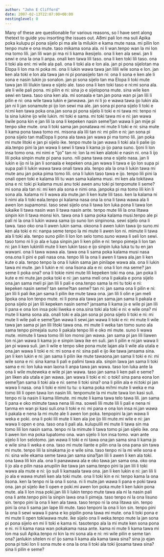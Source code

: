 ```yaml
---
author: "John E Clifford"
date: 2007-02-13T22:07:00+00:00
nestinglevel: 0
---
```

Many of these are questionable for various reasons, so I have sent along thetext to guide you insorting the issues out. A8mi pali lon ma suli Apika poka kulupu pi pona sijelo pi ma ale la milukin e kama mute nasa. mi pilin lon tenpo mute e ona mute. taso mikama sona ala. ni li wan.tenpo wan la mi lon ma tomo lili. jan lili wan pi ma ni li kama ikesijelo. ona li ken ala sewi. jan li sewi e ona la ona li anpa. onali ken tawa lili taso. ona li ken toki lili taso. ona li toki ala eni: mi wile ala pali. ona li toki ala e lon ala. jan pi pona sijelotan ma Elopa li lon ma ni poka mi. ona li lukin wawa tawa jan lilili wile sona e lon. jan ken ala toki e lon ala tawa jan ni pi ponasijelo tan ni: ona li sona e ken ale li sona e nasin lukin jo sonalon. jan pi sona sijelo tan ma Elopa li toki mute tawa jan lili lilukin tawa e sijelo ale. taso ona li ken toki taso e ni:mi sona ala. ale li wile pali pona. mi pilin e ni: sina jo e sijelopona mute. sina wile ken sewi en tawa. taso sina ken ala. mi sonaala e tan.jan pona wan pi jan lili li pilin e ni: ona wile tawa lukin e janwawa. jan ni li jo e wawa tawa ijo lukin ala. jan ni li jan sonamute pi ijo lon sewi ma ale. jan sona pi pona sijelo li toki e ni:mi ken tawa poka ona.jan sona pi pona sijelo li toki e ni tawa mi: tenpo ni la sina lukine ijo wile lukin. mi toki e sama. mi toki tawa mi e ni: jan wawa liwile pona kin e jan lili la ona li kepeken nasin seme?jan wawa li jan mije pi tenpo sike mute. ona li toki sama jan ponatawa mi mute li toki e ni: sina mute li kama pona tawa tomo mi. misona ala lili tan ni: mi pilin e ni: jan sona pi pona sijelo tan maElopa li pona ala tawa jan wawa pi ma tomo lili. jan poka mi mute litoki e jan pi sijelo ike. tenpo mute la jan wawa li toki ala li palie ijo ala.tenpo pini la jan wawa li sewi li tawa li kama jo ijo pana suno. Ijoni li lon insa tomo ona. mi nimi e "ijo" tan ni: lon la mi ken alatoki e nasin ni. ona li ijo lili poka sinpin mute pi pana suno. nili pana tawa ona e sijelo nasa. jan li lukin e ijo ni la jan li sonaala e kepeken ona.jan wawa li tawa e ijo lon supa pi supa pali li lukin wawa tawa onali tawa ala. tenpo ala la ona li lukin tawa mi mute anu jan poka pima tomo lili. ona li lukin taso tawa e ijo. tenpo lili pini la onali open toki e kalama lili tu wan sama kalama musi. mi ken ala tokitawa sina e ni: toki pi kalama musi anu toki awen anu toki pi tenpomute li seme? mi sona ala tan ni: mi ken ala sona e nimi ona. janpoka pi ma tomo lili kin li sona ala. kalama ni li wawa ala mute.jan li ken kute lili taso. ken la kalama ni li nimi ala li toki eala.tenpo pi kalama nasa ona la ona li tawa wawa ala li awen lon supamonsi. taso sewi sijelo ona li tawa lon luka pona li tawa lon lukaike li tawa nasin wan li tawa nasin ante. tenpo mute lili la ona litawa sinpin kin li tawa monsi kin. tawa ona li sama poka kalama musi.tenpo ale pi pali ni la ona li lukin wawa sama ijo suno lon sinpinona. sewi sijelo ona li tawa. taso oko ona li awen lukin sama. okoona li awen lukin tawa ijo suno.mi ken ala toki e ni: nanpa seme tenpo la mi mute li awen lon ni. mimute li tawa ala li toki ala. tenpo suno pilin li lon lon selo tomo.suno wawa li seli lon sewi. taso tomo ni li jo ala e lupa sinpin.jan li ken pilin e ni: tenpo pimeja li lon tan ni: jan li ken lukinlili mute li ken lukin taso e ijo sinpin luka luka tu tu en jan wawani. ona li tawa wawa ala. tawa ona li sama poka kalama musi nasa ona.ona li pini e pali nasa ona. tenpo lili la ona li awen li tawa ala.jan li ken kute o ala. tenpo tenpo la ona li lukin sama jan pinilape wawa ala. ona li lukin tawa mi mute. jan li lukin e ni: ona lisona ala e ni: ona li lon ma seme? jan seme li poka ona? ona li tokie nimi mute lili kepeken toki ma ona. jan poka li kute e mi mute.jan poka toki e ni: jan sama meli ona li pakala e pona sijelo ona.jan sama meli pi jan lili li pali e ona.tenpo sama la mi tu toki e ni: kepeken nasin seme? tan seme?tan seme? tan ni: jan sama ona li pilin e ni: jan lili li pali ike.jan sama li pilin ike mute tawa ona. jan lili li olin e jan meli lipoka ona lon tenpo mute. ni li pona ala tawa jan sama.jan sama li pakala e pona sijelo pi jan lili kepeken nasin seme? jansama li kama jo e wile pi jan lili li pana e ona lon insa poki liweka e ona.sina toki ala toki e ni: e wile ona? mi mute li kama sona ala. onali toki e ala.jan sona pi pona sijelo li toki e ni: mi mute li wile pali e seme?jan wawa li sewi.jan wawa li toki e ni: mi mute li wile tawa jan sama pi jan lili litoki tawa ona. mi mute li weka tan tomo suno ala sama tenpo pimejala suno li pakala tenpo lili e oko mi mute. suno li wawa mute. mimute li tawa tomo lili lon monsi jan wawa. jan sama pi jan lili liawen lon ni.jan wawa li kama jo e sinpin lawa ike en suli. jan li pilin e ni:jan wawa li jan pi wawa suli. jan li wile e tenpo sike pona mute lajan ala li wile ala utala e ona.jan wawa li toki e ni: mi sona e ni: sina pali e ijo ike tawa jansama sina. jan li ken lukin e ni: jan sama li pilin ike mute tawaona.jan sama li toki e ni: mi wile sona e ni: sina kama li pali e palimi tawa ala. sinpin lawa jan sama li toki sama e ni: lon luka wan laona li anpa tawa jan wawa. taso lon luka ante la ona li wile muteweka e wile pi jan wawa. taso jan sama li ken pali e seme? jan liken ala utala e jan wawa. jan wawa li toki e ni: o toki! sina pana eona lon seme?jan sama li toki ala e ni: seme li toki sina? ona li pilin ala e ni:toki pi jan wawa li nasa. ona li toki e nimi tu tu: o kama poka mi!mi mute li weka e ma tomo lili li open tawa lon nasin lili. tenpomute la mi mute tawa lon kasi suli. tenpo ni la nasin li kama lilimute. mi mute li kama tawa telo tawa lili. jan sama li pana e oko mimute tawa nena lili ma. soweli lili mute lili li pali e nena ni tanma en wan pi kasi suli.ona li toki e ni: mi pana e ona lon insa ni.jan wawa li pakala e nena la mi mute ale li awen lon poka. tenpopini la jan wawa li weka e poki. ona li poki lili mute li ken ala joe ijo lili mute.mi wile e ni: jan wawa li open e ona. taso ona li pali ala. kulupulili mi mute li tawa sin ma tomo lili lon nasin sama. tenpo ni la mimute li tawa tomo pi jan sijelo ike. ona li awen lon ma poka lupatomo ona. wan sijelo li lon insa tomo. wan ante sijelo li lon selotomo. jan wawa li toki e ni tawa ona:jan sama sina li kama jo e wile sina li weka e ona. taso mi mute liante e pilin ona la ona pana sin tawa mi mute. tenpo lili la sinakama jo e wile sina. taso tenpo ni la mi wile sona e ni: sina wile ekama seme tawa jan sama sina?jan lili li awen li ken ala toki. ona tawa lili kin ala. ona li panawawa ala e oko tawa jan sama ona. oko ona li jo ala e pilin nasa anupilin ike tawa jan sama.tenpo pini la jan lili li toki wawa ala mute e ni: ijo suli li kamaala tawa ona. jan li ken lukin e ni: jan lili li jo ala e wawa muteli ken ala toki mute. ona li toki kin e ni: tenpo kama la ona lisona. ken la tenpo ni la ona li sona. ni li mute.jan wawa li pana e poki tawa ona. jan pi sijelo ike li open e poki.mi awen lon poka mute li ken lukin pona mute. ala li lon insa poki.jan lili li lukin tenpo mute tawa ala ni la nasin pali ona li ante.tenpo pini la sinpin lawa ona li pimeja. taso tenpo ni la ona lisuno sin. tenpo pini la ona li ken ala tawa. taso tenpo ni la ona litawa sin. tenpo pini la ona li sama jan lape lili mute. taso tenponi la ona li lon sin. tenpo pini la ona li sewi wawa li pana e ko pipilin pona tawa mi mute. ona li toki pona e mi mute li open tokiwawa mute. ike sijelo ona li weka.tenpo mute la jan sona pi pona sijelo en mi li toki e kama ni. tasotenpo ala la mi mute ken sona pona e ni. ni li kama nasa wan pokakama nasa ante. kama ni mute li kama tawa mi lon ma suli Apika.tenpo ni kin la mi sona ala e ni: mi wile pilin e seme tan ona? janlukin sitelen ni o! ijo sama li kama ala kama tawa sina? sina jo ejan pona pi toki lon li sona mute e ona la ona li toki ala toki ijosama tawa sina? sina li pilin e seme?